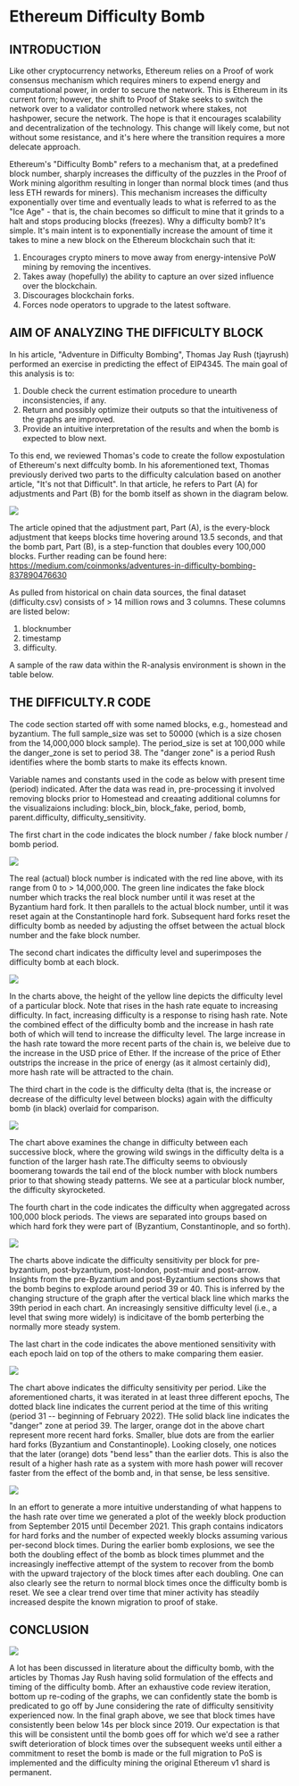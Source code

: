 # Ethereum Difficulty Bomb

## INTRODUCTION

Like other cryptocurrency networks, Ethereum relies on a Proof of work consensus mechanism which requires miners to expend energy and computational power, in order to secure the network. This is Ethereum in its current form; however, the shift to Proof of Stake seeks to switch the network over to a validator controlled network where stakes, not hashpower, secure the network. The hope is that it encourages scalability and decentralization of the technology. This change will likely come, but not without some resistance, and it's here where the transition requires a more delecate approach.

Ethereum's "Difficulty Bomb" refers to a mechanism that, at a predefined block number, sharply increases the difficulty of the puzzles in the Proof of Work mining algorithm resulting in longer than normal block times (and thus less ETH rewards for miners). This mechanism increases the difficulty exponentially over time and eventually leads to what is referred to as the "Ice Age" - that is, the chain becomes so difficult to mine that it grinds to a halt and stops producing blocks (freezes). Why a difficulty bomb? It's simple. It's main intent is to exponentially increase the amount of time it takes to mine a new block on the Ethereum blockchain such that it:

1. Encourages crypto miners to move away from energy-intensive PoW mining by removing the incentives.
2. Takes away (hopefully) the ability to capture an over sized influence over the blockchain.
3. Discourages blockchain forks.
4. Forces node operators to upgrade to the latest software.
        
## AIM OF ANALYZING THE DIFFICULTY BLOCK

In his article, "Adventure in Difficulty Bombing", Thomas Jay Rush (tjayrush) performed an exercise in predicting the effect of EIP4345. The main goal of this analysis is to:

1. Double check the current estimation procedure to unearth inconsistencies, if any.
2. Return and possibly optimize their outputs so that the intuitiveness of the graphs are improved.
3. Provide an intuitive interpretation of the results and when the bomb is expected to blow next.

To this end, we reviewed Thomas's code to create the follow expostulation of Ethereum's next diffculty bomb.  In his aforementioned text, Thomas previously derived two parts to the difficulty calculation based on another article, "It's not that Difficult". In that article, he refers to Part (A) for adjustments and Part (B) for the bomb itself as shown in the diagram below. 

![](images/equation.png)

The article opined that the adjustment part, Part (A), is the every-block adjustment that keeps blocks time hovering around 13.5 seconds, and that the bomb part, Part (B), is a step-function that doubles every 100,000 blocks. Further reading can be found here: https://medium.com/coinmonks/adventures-in-difficulty-bombing-837890476630

As pulled from historical on chain data sources, the final dataset (difficulty.csv) consists of > 14 million rows and 3 columns. These columns are listed below:

1. blocknumber
2. timestamp
3. difficulty. 
   
A sample of the raw data within the R-analysis environment is shown in the table below.

## THE DIFFICULTY.R CODE ##

The code section started off with some named blocks, e.g., homestead and byzantium. The full sample_size was set to 50000 (which is a size chosen from the 14,000,000 block sample). The period_size is set at 100,000 while the danger_zone is set to period 38. The "danger zone" is a period Rush identifies where the bomb starts to make its effects known.

Variable names and constants used in the code as below with present time (period) indicated. After the data was read in, pre-processing it involved removing blocks prior to Homestead and creaating additional columns for the visualizaions including: block_bin, block_fake, period, bomb, parent.difficulty, difficulty_sensitivity. 

The first chart in the code indicates the block number / fake block number / bomb period.

![](images/unnamed-chunk-3-1.png)

The real (actual) block number is indicated with the red line above, with its range from 0 to > 14,000,000. The green line indicates the fake block number which tracks the real block number until it was reset at the Byzantium hard fork. It then parallels to the actual block number, until it was reset again at the Constantinople hard fork. Subsequent hard forks reset the difficulty bomb as needed by adjusting the offset between the actual block number and the fake block number.

The second chart indicates the difficulty level and superimposes the difficulty bomb at each block. 

![](images/unnamed-chunk-4-1.png)

In the charts above, the height of the yellow line depicts the difficulty level of a particular block. Note that rises in the hash rate equate to increasing difficulty. In fact, increasing difficulty is a response to rising hash rate. Note the combined effect of the difficulty bomb and the increase in hash rate both of which will tend to increase the difficulty level. The large increase in the hash rate toward the more recent parts of the chain is, we beleive due to the increase in the USD price of Ether. If the increase of the price of Ether outstrips the increase in the price of energy (as it almost certainly did), more hash rate will be attracted to the chain.

The third chart in the code is the difficulty delta (that is, the increase or decrease of the difficulty level between blocks) again with the difficulty bomb (in black) overlaid for comparison.

![](images/unnamed-chunk-5-1.png)

The chart above examines the change in difficulty between each successive block, where the growing wild swings in the difficulty delta is a function of the larger hash rate.The difficulty seems to obviously boomerang towards the tail end of the block number with block numbers prior to that showing steady patterns. We see at a particular block number, the difficulty skyrocketed.

The fourth chart in the code indicates the difficulty when aggregated across 100,000 block periods. The views are separated into groups based on which hard fork they were part of (Byzantium, Constantinople, and so forth).

![](images/unnamed-chunk-6-1.png)

The charts above indicate the difficulty sensitivity per block for pre-byzantium, post-byzantium, post-london, post-muir and post-arrow. Insights from the pre-Byzantium and post-Byzantium sections shows that the bomb begins to explode around period 39 or 40. This is inferred by the changing structure of the graph after the vertical black line which marks the 39th period in each chart. An increasingly sensitive difficulty level (i.e., a level that swing more widely) is indicitave of the bomb perterbing the normally more steady system.

The last chart in the code indicates the above mentioned sensitivity with each epoch laid on top of the others to make comparing them easier.

![](images/unnamed-chunk-7-1.png)

The chart above indicates the difficulty sensitivity per period. Like the aforementioned charts, it was iterated in at least three different epochs, The dotted black line indicates the current period at the time of this writing (period 31 -- beginning of February 2022). THe solid black line indicates the "danger" zone at period 39. The larger, orange dot in the above chart represent more recent hard forks. Smaller, blue dots are from the earlier hard forks (Byzantium and Constantinople). Looking closely, one notices that the later (orange) dots "bend less" than the earlier dots. This is also the result of a higher hash rate as a system with more hash power will recover faster from the effect of the bomb and, in that sense, be less sensitive.

![](images/unnamed-chunk-8-1.png)

In an effort to generate a more intuitive understanding of what happens to the hash rate over time we generated a plot of the weekly block production from September 2015 until December 2021. This graph contains indicators for hard forks and the number of expected weekly blocks assuming various per-second block times. During the earlier bomb explosions, we see the both the doubling effect of the bomb as block times plummet and the increasingly ineffective attempt of the system to recover from the bomb with the upward trajectory of the block times after each doubling. One can also clearly see the return to normal block times once the difficulty bomb is reset. We see a clear trend over time that miner activity has steadily increased despite the known migration to proof of stake.

## CONCLUSION

![](images/hashperweek.png)

A lot has been discussed in literature about the difficulty bomb, with the articles by Thomas Jay Rush having solid formulation of the effects and timing of the difficulty bomb. After an exhaustive code review iteration, bottom up re-coding of the graphs, we can confidently state the bomb is predicated to go off by June considering the rate of difficulty sensitivity experienced now. In the final graph above, we see that block times have consistently been below 14s per block since 2019. Our expectation is that this will be consistent until the bomb goes off for which we'd see a rather swift deterioration of block times over the subsequent weeks until either a commitment to reset the bomb is made or the full migration to PoS is implemented and the difficulty mining the original Ethereum v1 shard is permanent.

